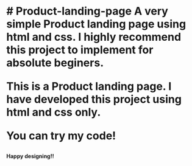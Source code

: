 <h1># Product-landing-page
A very simple Product landing page using html and css. I highly recommend this project to implement for absolute beginers.

This is a Product landing page. I have developed this project using html and css only.

You can try my code!</h1>

<b>Happy designing!!</b>
